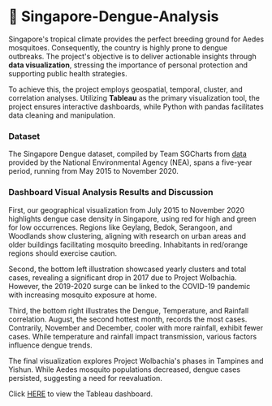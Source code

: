 # 🦟 Singapore-Dengue-Analysis #

Singapore's tropical climate provides the perfect breeding ground for Aedes mosquitoes. Consequently, the country is highly prone to dengue outbreaks. The project's objective is to deliver actionable insights through **data visualization**, stressing the importance of personal protection and supporting public health strategies. 

To achieve this, the project employs geospatial, temporal, cluster, and correlation analyses. Utilizing **Tableau** as the primary visualization tool, the project ensures interactive dashboards, while Python with pandas facilitates data cleaning and manipulation.

### Dataset ###
The Singapore Dengue dataset, compiled by Team SGCharts from [data]( https://outbreak.sgcharts.com/data) provided by the National Environmental Agency (NEA), spans a five-year period, running from May 2015 to November 2020. 

### Dashboard Visual Analysis Results and Discussion ###
First, our geographical visualization from July 2015 to November 2020 highlights dengue case density in Singapore, using red for high and green for low occurrences. Regions like Geylang, Bedok, Serangoon, and Woodlands show clustering, aligning with research on urban areas and older buildings facilitating mosquito breeding. Inhabitants in red/orange regions should exercise caution.

Second, the bottom left illustration showcased yearly clusters and total cases, revealing a significant drop in 2017 due to Project Wolbachia. However, the 2019-2020 surge can be linked to the COVID-19 pandemic with increasing mosquito exposure at home.

Third, the bottom right illustrates the Dengue, Temperature, and Rainfall correlation. August, the second hottest month, records the most cases. Contrarily, November and December, cooler with more rainfall, exhibit fewer cases. While temperature and rainfall impact transmission, various factors influence dengue trends. 

The final visualization explores Project Wolbachia's phases in Tampines and Yishun. While Aedes mosquito populations decreased, dengue cases persisted, suggesting a need for reevaluation.

Click [HERE](https://public.tableau.com/app/profile/elaine.yu7202/viz/DengueCasesinSingapore/DengueDashboard?publish=yes) to view the Tableau dashboard.

